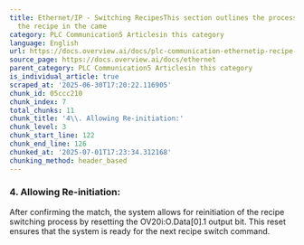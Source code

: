 ```yaml
---
title: Ethernet/IP - Switching RecipesThis section outlines the process for changing
  the recipe in the came
category: PLC Communication5 Articlesin this category
language: English
url: https://docs.overview.ai/docs/plc-communication-ethernetip-recipe-switch
source_page: https://docs.overview.ai/docs/ethernet
parent_category: PLC Communication5 Articlesin this category
is_individual_article: true
scraped_at: '2025-06-30T17:20:22.116905'
chunk_id: 05ccc210
chunk_index: 7
total_chunks: 11
chunk_title: '4\\. Allowing Re-initiation:'
chunk_level: 3
chunk_start_line: 122
chunk_end_line: 126
chunked_at: '2025-07-01T17:23:34.312168'
chunking_method: header_based
---
```


### **4\. Allowing Re-initiation:**

After confirming the match, the system allows for reinitiation of the recipe switching process by resetting the OV20i:O.Data\[0\].1 output bit. This reset ensures that the system is ready for the next recipe switch command.
